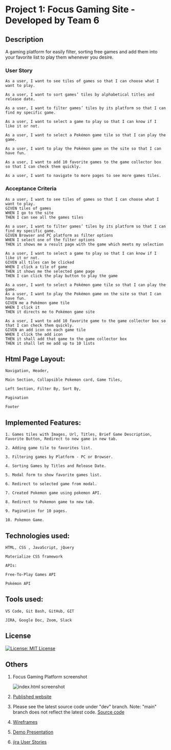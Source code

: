 # Project 1: Focus Gaming Site - Developed by Team 6

## Description 

A gaming platform for easily filter, sorting free games and add them into your favorite list to play them whenever you desire.

### User Story

```
As a user, I want to see tiles of games so that I can choose what I want to play.

As a user, I want to sort games’ tiles by alphabetical titles and release date.

As a user, I want to filter games’ tiles by its platform so that I can find my specific game.

As a user, I want to select a game to play so that I can know if I like it or not.

As a user, I want to select a Pokémon game tile so that I can play the game.

As a user, I want to play the Pokémon game on the site so that I can have fun. 

As a user, I want to add 10 favorite games to the game collector box so that I can check them quickly.

As a user, I want to navigate to more pages to see more games tiles.
```

### Acceptance Criteria 

```
As a user, I want to see tiles of games so that I can choose what I want to play.
GIVEN tiles of games
WHEN I go to the site
THEN I can see all the games tiles

As a user, I want to filter games’ tiles by its platform so that I can find my specific game.
GIVEN Browser and PC platform as filter options
WHEN I select one of the filter options
THEN it shows me a result page with the game which meets my selection

As a user, I want to select a game to play so that I can know if I like it or not.
GIVEN all tiles can be clicked 
WHEN I click a tile of game
THEN it shows me the selected game page
THEN I can click the play button to play the game

As a user, I want to select a Pokémon game tile so that I can play the game.
As a user, I want to play the Pokémon game on the site so that I can have fun. 
GIVEN me a Pokémon game tile 
WHEN I click it
THEN it directs me to Pokémon game site

As a user, I want to add 10 favorite game to the game collector box so that I can check them quickly.
GIVEN an add icon on each game tile
WHEN I click the add icon
THEN it shall add that game to the game collector box
THEN it shall let me add up to 10 lists
```

## Html Page Layout:

    Navigation, Header,

    Main Section, Collapsible Pokemon card, Game Tiles,

    Left Section, Filter By, Sort By,

    Pagination

    Footer

## Implemented Features:

    1. Games tiles with Images, Url, Titles, Brief Game Description, Favorite Button, Redirect to new game in new tab.

    2. Adding game tile to favorites list.

    3. Filtering games by Platform - PC or Browser.

    4. Sorting Games by Titles and Release Date.

    5. Modal form to show favorite games list.

    6. Redirect to selected game from modal.

    7. Created Pokemon game using pokemon API.

    8. Redirect to Pokemon game to new tab.

    9. Pagination for 10 pages.

    10. Pokemon Game.

## Technologies used:

    HTML, CSS , JavaScript, jQuery

    Materialize CSS framework

    APIs:

    Free-To-Play Games API

    Pokémon API

## Tools used:

    VS Code, Git Bash, GitHub, GIT

    JIRA, Google Doc, Zoom, Slack

## License
[![License: MIT License](https://img.shields.io/badge/License-MIT%20License-yellow.svg)](https://www.gnu.org/licenses/MIT%20License)

## Others

1. Focus Gaming Platform screenshot

   ![index.html screenshot](./assets/images/screenshot.png)

2. [Published website](https://mt0814.github.io/Project-1_focus-gaming-platform/)

3. Please see the latest source code under "dev" branch.
   Note: "main" branch does not reflect the latest code.
   [Source code](https://github.com/KS1/UGameOn/tree/dev)

4. [Wireframes](https://github.com/KS1/UGameOn/blob/dev/Focus%20Project%20Wireframes.pdf)

5. [Demo Presentation](https://github.com/KS1/UGameOn/blob/dev/Focus%20Project%20Team6%20Demo%20Presentation.pdf)

6. [jira User Stories](https://project1-ugameon.atlassian.net/jira/software/projects/UG/boards/1/backlog)
